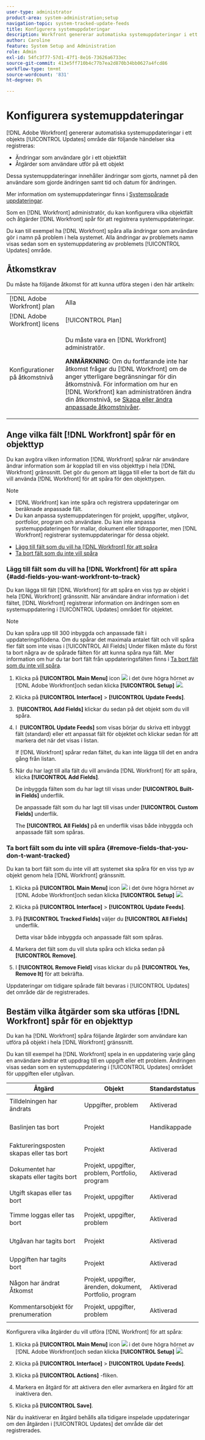 ```yaml
---
user-type: administrator
product-area: system-administration;setup
navigation-topic: system-tracked-update-feeds
title: Konfigurera systemuppdateringar
description: Workfront genererar automatiska systemuppdateringar i ett objekts [!UICONTROL Updates] för att registrera ändringar som användare utför på objektet. Som en [!DNL Workfront] administratör, du kan konfigurera vilka objektfält och åtgärder [!DNL Workfront] spår för att registrera systemuppdateringar.
author: Caroline
feature: System Setup and Administration
role: Admin
exl-id: 54fc3f77-57d1-47f1-8e16-73626a6733ec
source-git-commit: 413e5ff710b4c77b7ea2d870b34bb0627a4fcd86
workflow-type: tm+mt
source-wordcount: '831'
ht-degree: 0%

---
```


# Konfigurera systemuppdateringar

[!DNL Adobe Workfront] genererar automatiska systemuppdateringar i ett objekts [!UICONTROL Updates] område där följande händelser ska registreras:

* Ändringar som användare gör i ett objektfält
* Åtgärder som användare utför på ett objekt

Dessa systemuppdateringar innehåller ändringar som gjorts, namnet på den användare som gjorde ändringen samt tid och datum för ändringen.

Mer information om systemuppdateringar finns i [Systemspårade uppdateringar](../system-tracked-update-feeds/system-tracked-update-feeds.md).

Som en [!DNL Workfront] administratör, du kan konfigurera vilka objektfält och åtgärder [!DNL Workfront] spår för att registrera systemuppdateringar.

Du kan till exempel ha [!DNL Workfront] spåra alla ändringar som användare gör i namn på problem i hela systemet. Alla ändringar av problemets namn visas sedan som en systemuppdatering av problemets [!UICONTROL Updates] område.

## Åtkomstkrav

Du måste ha följande åtkomst för att kunna utföra stegen i den här artikeln:

<table style="table-layout:auto"> 
 <col> 
 <col> 
 <tbody> 
  <tr> 
   <td role="rowheader">[!DNL Adobe Workfront] plan</td> 
   <td>Alla</td> 
  </tr> 
  <tr> 
   <td role="rowheader">[!DNL Adobe Workfront] licens</td> 
   <td>[!UICONTROL Plan]</td> 
  </tr> 
  <tr> 
   <td role="rowheader">Konfigurationer på åtkomstnivå</td> 
   <td> <p>Du måste vara en [!DNL Workfront] administratör.</p> <p><b>ANMÄRKNING</b>: Om du fortfarande inte har åtkomst frågar du [!DNL Workfront] om de anger ytterligare begränsningar för din åtkomstnivå. För information om hur en [!DNL Workfront] kan administratören ändra din åtkomstnivå, se <a href="../../../administration-and-setup/add-users/configure-and-grant-access/create-modify-access-levels.md" class="MCXref xref">Skapa eller ändra anpassade åtkomstnivåer</a>.</p> </td> 
  </tr> 
 </tbody> 
</table>

## Ange vilka fält [!DNL Workfront] spår för en objekttyp

Du kan avgöra vilken information [!DNL Workfront] spårar när användare ändrar information som är kopplad till en viss objekttyp i hela [!DNL Workfront] gränssnitt. Det gör du genom att lägga till eller ta bort de fält du vill använda [!DNL Workfront] för att spåra för den objekttypen.

>[!NOTE]
>
>* [!DNL Workfront] kan inte spåra och registrera uppdateringar om beräknade anpassade fält.
>* Du kan anpassa systemuppdateringen för projekt, uppgifter, utgåvor, portfolior, program och användare. Du kan inte anpassa systemuppdateringen för mallar, dokument eller tidrapporter, men [!DNL Workfront] registrerar systemuppdateringar för dessa objekt.
>



* [Lägg till fält som du vill ha [!DNL Workfront] för att spåra](#add-fields-you-want-workfront-to-track)
* [Ta bort fält som du inte vill spåra](#remove-fields-that-you-don-t-want-tracked)

### Lägg till fält som du vill ha [!DNL Workfront] för att spåra {#add-fields-you-want-workfront-to-track}

Du kan lägga till fält [!DNL Workfront] för att spåra en viss typ av objekt i hela [!DNL Workfront] gränssnitt. När användare ändrar information i det fältet, [!DNL Workfront] registrerar information om ändringen som en systemuppdatering i [!UICONTROL Updates] området för objektet.

>[!NOTE]
>
>Du kan spåra upp till 300 inbyggda och anpassade fält i uppdateringsflödena. Om du spårar det maximala antalet fält och vill spåra fler fält som inte visas i [!UICONTROL All Fields] Under fliken måste du först ta bort några av de spårade fälten för att kunna spåra nya fält. Mer information om hur du tar bort fält från uppdateringsfälten finns i [Ta bort fält som du inte vill spåra](#remove-fields-that-you-don-t-want-tracked).

1. Klicka på **[!UICONTROL Main Menu]** icon ![](assets/main-menu-icon.png) i det övre högra hörnet av [!DNL Adobe Workfront]och sedan klicka **[!UICONTROL Setup]** ![](assets/gear-icon-settings.png).

1. Klicka på **[!UICONTROL Interface]** > **[!UICONTROL Update Feeds]**.

1. &#x200B; **[!UICONTROL Add Fields]** klickar du sedan på det objekt som du vill spåra.

1. I &#x200B; **[!UICONTROL Update Feeds]** som visas börjar du skriva ett inbyggt fält (standard) eller ett anpassat fält för objektet och klickar sedan för att markera det när det visas i listan.

   If [!DNL Workfront] spårar redan fältet, du kan inte lägga till det en andra gång från listan.

1. När du har lagt till alla fält du vill använda [!DNL Workfront] för att spåra, klicka **[!UICONTROL Add Fields]**.

   De inbyggda fälten som du har lagt till visas under **[!UICONTROL Built-in Fields]** underflik.

   De anpassade fält som du har lagt till visas under **[!UICONTROL Custom Fields]** underflik.

   The **[!UICONTROL All Fields]** på en underflik visas både inbyggda och anpassade fält som spåras.

### Ta bort fält som du inte vill spåra {#remove-fields-that-you-don-t-want-tracked}

Du kan ta bort fält som du inte vill att systemet ska spåra för en viss typ av objekt genom hela [!DNL Workfront] gränssnitt.

1. Klicka på **[!UICONTROL Main Menu]** icon ![](assets/main-menu-icon.png) i det övre högra hörnet av [!DNL Adobe Workfront]och sedan klicka **[!UICONTROL Setup]** ![](assets/gear-icon-settings.png).

1. Klicka på **[!UICONTROL Interface]** > **[!UICONTROL Update Feeds]**.

1. På **[!UICONTROL Tracked Fields]** väljer du **[!UICONTROL All Fields]** underflik.

   Detta visar både inbyggda och anpassade fält som spåras.

1. Markera det fält som du vill sluta spåra och klicka sedan på **[!UICONTROL Remove]**.

1. I **[!UICONTROL Remove Field]** visas klickar du på **[!UICONTROL Yes, Remove It]** för att bekräfta.

Uppdateringar om tidigare spårade fält bevaras i [!UICONTROL Updates] det område där de registrerades.

## Bestäm vilka åtgärder som ska utföras [!DNL Workfront] spår för en objekttyp

Du kan ha [!DNL Workfront] spåra följande åtgärder som användare kan utföra på objekt i hela [!DNL Workfront] gränssnitt.

Du kan till exempel ha [!DNL Workfront] spela in en uppdatering varje gång en användare ändrar ett uppdrag till en uppgift eller ett problem. Ändringen visas sedan som en systemuppdatering i [!UICONTROL Updates] området för uppgiften eller utgåvan.

<table style="table-layout:auto"> 
 <col> 
 <col> 
 <col> 
 <thead> 
  <tr> 
   <th><strong>Åtgärd</strong> </th> 
   <th><strong>Objekt</strong> </th> 
   <th><strong>Standardstatus</strong> </th> 
  </tr> 
 </thead> 
 <tbody> 
  <tr> 
   <td>Tilldelningen har ändrats</td> 
   <td>Uppgifter, problem</td> 
   <td> <p>Aktiverad</p> </td> 
  </tr> 
  <tr> 
   <td>Baslinjen tas bort</td> 
   <td>Projekt</td> 
   <td> <p>Handikappade</p> </td> 
  </tr> 
  <tr> 
   <td>Faktureringsposten skapas eller tas bort</td> 
   <td>Projekt</td> 
   <td> <p>Aktiverad</p> </td> 
  </tr> 
  <tr> 
   <td>Dokumentet har skapats eller tagits bort</td> 
   <td>Projekt, uppgifter, problem, Portfolio, program</td> 
   <td> <p>Aktiverad</p> </td> 
  </tr> 
  <tr> 
   <td>Utgift skapas eller tas bort</td> 
   <td>Projekt, uppgifter</td> 
   <td> <p>Aktiverad</p> </td> 
  </tr> 
  <tr> 
   <td>Timme loggas eller tas bort</td> 
   <td>Projekt, uppgifter, problem</td> 
   <td> <p>Aktiverad</p> </td> 
  </tr> 
  <tr> 
   <td>Utgåvan har tagits bort</td> 
   <td>Projekt</td> 
   <td> <p>Aktiverad</p> </td> 
  </tr> 
  <tr> 
   <td>Uppgiften har tagits bort</td> 
   <td>Projekt</td> 
   <td> <p>Aktiverad</p> </td> 
  </tr> 
  <tr> 
   <td>Någon har ändrat Åtkomst</td> 
   <td>Projekt, uppgifter, ärenden, dokument, Portfolio, program</td> 
   <td> <p>Aktiverad</p> </td> 
  </tr> 
  <tr> 
   <td>Kommentarsobjekt för prenumeration</td> 
   <td>Projekt, uppgifter, problem</td> 
   <td> <p>Aktiverad</p> </td> 
  </tr> 
 </tbody> 
</table>

Konfigurera vilka åtgärder du vill utföra [!DNL Workfront] för att spåra:

1. Klicka på **[!UICONTROL Main Menu]** icon ![](assets/main-menu-icon.png) i det övre högra hörnet av [!DNL Adobe Workfront]och sedan klicka **[!UICONTROL Setup]** ![](assets/gear-icon-settings.png).

1. Klicka på **[!UICONTROL Interface]** > **[!UICONTROL Update Feeds]**.

1. Klicka på **[!UICONTROL Actions]** -fliken.

1. Markera en åtgärd för att aktivera den eller avmarkera en åtgärd för att inaktivera den.
1. Klicka på **[!UICONTROL Save]**.

När du inaktiverar en åtgärd behålls alla tidigare inspelade uppdateringar om den åtgärden i [!UICONTROL Updates] det område där det registrerades.

